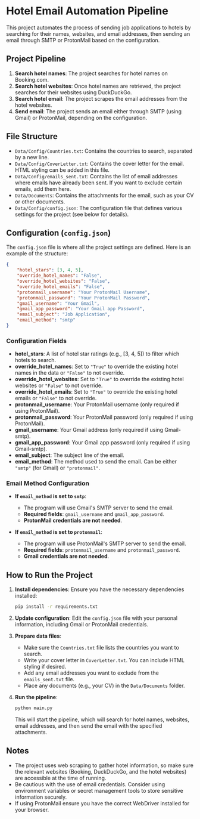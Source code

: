 # Hotel Email Automation Pipeline

This project automates the process of sending job applications to hotels by searching for their names, websites, and email addresses, then sending an email through SMTP or ProtonMail based on the configuration.

## Project Pipeline

1. **Search hotel names**: The project searches for hotel names on Booking.com.
2. **Search hotel websites**: Once hotel names are retrieved, the project searches for their websites using DuckDuckGo.
3. **Search hotel email**: The project scrapes the email addresses from the hotel websites.
4. **Send email**: The project sends an email either through SMTP (using Gmail) or ProtonMail, depending on the configuration.

## File Structure

- `Data/Config/Countries.txt`: Contains the countries to search, separated by a new line.
- `Data/Config/CoverLetter.txt`: Contains the cover letter for the email. HTML styling can be added in this file.
- `Data/Config/emails_sent.txt`: Contains the list of email addresses where emails have already been sent. If you want to exclude certain emails, add them here.
- `Data/Documents`: Contains the attachments for the email, such as your CV or other documents.
- `Data/Config/config.json`: The configuration file that defines various settings for the project (see below for details).

## Configuration (`config.json`)

The `config.json` file is where all the project settings are defined. Here is an example of the structure:

```json
{
	"hotel_stars": [3, 4, 5],
	"override_hotel_names": "False",
	"override_hotel_websites": "False",
	"override_hotel_emails": "False",
	"protonmail_username": "Your ProtonMail Username",
	"protonmail_password": "Your ProtonMail Password",
	"gmail_username": "Your Gmail",
	"gmail_app_password": "Your Gmail app Password",
	"email_subject": "Job Application",
	"email_method": "smtp"
}
```

### Configuration Fields

- **hotel_stars**: A list of hotel star ratings (e.g., [3, 4, 5]) to filter which hotels to search.
- **override_hotel_names**: Set to `"True"` to override the existing hotel names in the data or `"False"` to not override.
- **override_hotel_websites**: Set to `"True"` to override the existing hotel websites or `"False"` to not override.
- **override_hotel_emails**: Set to `"True"` to override the existing hotel emails or `"False"` to not override.
- **protonmail_username**: Your ProtonMail username (only required if using ProtonMail).
- **protonmail_password**: Your ProtonMail password (only required if using ProtonMail).
- **gmail_username**: Your Gmail address (only required if using Gmail-smtp).
- **gmail_app_password**: Your Gmail app password (only required if using Gmail-smtp).
- **email_subject**: The subject line of the email.
- **email_method**: The method used to send the email. Can be either `"smtp"` (for Gmail) or `"protonmail"`.

### Email Method Configuration

- **If `email_method` is set to `smtp`**:
  - The program will use Gmail's SMTP server to send the email.
  - **Required fields**: `gmail_username` and `gmail_app_password`.
  - **ProtonMail credentials are not needed**.

- **If `email_method` is set to `protonmail`**:
  - The program will use ProtonMail's SMTP server to send the email.
  - **Required fields**: `protonmail_username` and `protonmail_password`.
  - **Gmail credentials are not needed**.

## How to Run the Project

1. **Install dependencies**: Ensure you have the necessary dependencies installed:
    ```bash
    pip install -r requirements.txt
    ```

2. **Update configuration**: Edit the `config.json` file with your personal information, including Gmail or ProtonMail credentials.

3. **Prepare data files**:
   - Make sure the `Countries.txt` file lists the countries you want to search.
   - Write your cover letter in `CoverLetter.txt`. You can include HTML styling if desired.
   - Add any email addresses you want to exclude from the `emails_sent.txt` file.
   - Place any documents (e.g., your CV) in the `Data/Documents` folder.

4. **Run the pipeline**:
   ```bash
   python main.py
   ```
   This will start the pipeline, which will search for hotel names, websites, email addresses, and then send the email with the specified attachments.

## Notes

- The project uses web scraping to gather hotel information, so make sure the relevant websites (Booking, DuckDuckGo, and the hotel websites) are accessible at the time of running.
- Be cautious with the use of email credentials. Consider using environment variables or secret management tools to store sensitive information securely.
- If using ProtonMail ensure you have the correct WebDriver installed for your browser.
